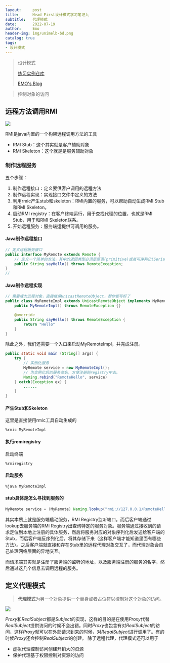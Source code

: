 ```yaml
---
layout:     post
title:      Head First设计模式学习笔记九
subtitle:   代理模式
date:       2022-07-19
author:     Emo
header-img: img/unimelb-bd.png
catalog: true
tags:
- 设计模式
---
```


> 设计模式
> 
> [练习实例仓库](https://github.com/EMOSAMA/DesignPatternTry)
> 
> [EMO's Blog](https://emosama.github.io/)
> 

> 控制对象的访问

## 远程方法调用RMI

<img src="{{site.url}}/img/2022-07-18-代理模式/1.png">

RMI是java内置的一个构架远程调用方法的工具
- RMI Stub：这个其实就是客户辅助对象
- RMI Skeleton：这个就是是服务辅助对象

### 制作远程服务
五个步骤：
1. 制作远程接口：定义要供客户调用的远程方法
2. 制作远程实现：实现接口文件中定义的方法
3. 利用rmic产生stub和skeleton：RMI内置的服务，可以帮助自动生成RMI Stub和RMI Skeleton。
4. 启动RMI registry：在客户终端运行，用于查找代理的位置，也就是RMI Stub，用于和RMI Skeleton联系。
5. 开始远程服务：服务端运提供可调用的服务。
#### Java制作远程接口
```java
// 定义远程服务接口
public interface MyRemote extends Remote {
    // 定义一个简单的方法，其中的返回类型必须是原语(primitive)或者可序列化(Serializable)的类型，因为返回值需要打包在网络中传输。
    public String sayHello() throws RemoteException;
}
//
```
#### Java制作远程实现
```java
// 需要成为远程对象，直接继承UnicastRemoteObject，帮你都写好了
public class MyRemoteImpl extends UnicastRemoteObject implements MyRemote {
    public MyRemoteImpl() throws RemoteException {}

    @override
    public String sayHello() throws RemoteException {
        return "Hello"
    }
}
```
除此之外，我们还需要一个入口来启动MyRemoteImpl，并完成注册。
```java
public static void main (String[] args) {
    try {
        // 实例化服务
        MyRemote service = new MyRemoteImpl();
        // 为实例化后的服务命名，方便注册到registry中去。
        Naming.rebind("RemoteHello", service)
    } catch(Exception ex) {
        ......
    }
}
```
#### 产生Stub和Skeleton
这里是直接使用rmic工具自动生成的
```shell
%rmic MyRemoteImpl
```
#### 执行remiregistry
启动终端
```shell
%rmiregistry
```
#### 启动服务
```shell
%java MyRemoteImpl
```
#### stub具体是怎么寻找到服务的
```java
MyRemote service = (MyRemote) Naming.lookup("rmi://127.0.0.1/RemoteHello")
```
其实本质上就是服务端启动服务，RMI Registry监听端口。而后客户端通过lookup去服务端的RMI Registry出查询特定的服务对象。服务端通过接收到的请求定位到本地上注册的具体服务，然后将服务对应的对象序列化后发送给客户端的Stub，而后客户端反序列化后，将其存储下来（这样客户端才能知道里面有哪些方法）。之后客户端就直接和存在Stub里的远程代理对象交互了，而代理对象会自己处理网络层面的异地交互。

而请求端其实就是注册了服务端的监听的地址，以及服务端注册的服务的名字，然后通过这几个信息去调用远程的服务。
## 定义代理模式
> **代理模式**为另一个对象提供一个替身或者占位符以控制对这个对象的访问。

<img src="{{site.url}}/img/2022-07-18-代理模式/2.png">

*Proxy*和*RealSubject*都是*Subject*的实现，这样的目的是在使用*Proxy*代替*RealSubject*提供访问的时候不会出错。同时*Proxy*也包含有对*RealSubject*的访问，这样*Proxy*就可以在外部请求到来的时候，对*ReaalSubject*进行调用了。有的时候*Proxy*还会控制*RealSubject*的创建。
除了远程代理，代理模式还可以用于
- 虚拟代理控制访问创建开销大的资源
- 保护代理基于权限控制对资源的访问
